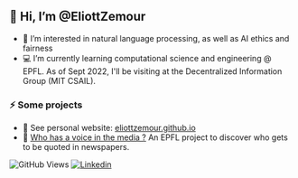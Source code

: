 ## 👋 Hi, I’m @EliottZemour
- 👀 I’m interested in natural language processing, as well as AI ethics and fairness
- :computer: I’m currently learning computational science and engineering @ EPFL. As of Sept 2022, I'll be visiting at the Decentralized Information Group (MIT CSAIL).

### ⚡️ Some projects

- :deciduous_tree: See personal website: [eliottzemour.github.io](https://eliottzemour.github.io) 
- 📢 [Who has a voice in the media ?](https://quotebankers.github.io/) An EPFL project to discover who gets to be quoted in newspapers.
<!--[![EliottZemour's GitHub stats](https://github-readme-stats.vercel.app/api?username=EliottZemour&show_icons=true&theme=algolia)](https://github.com/anuraghazra/github-readme-stats)-->


![GitHub Views](https://komarev.com/ghpvc/?username=eliottzemour&color=2553ff)  [![Linkedin](https://img.shields.io/badge/Linkedin-2553ff.svg?logo=linkedin&logoWidth=20)](https://www.linkedin.com/in/eliott-zemour/)  

